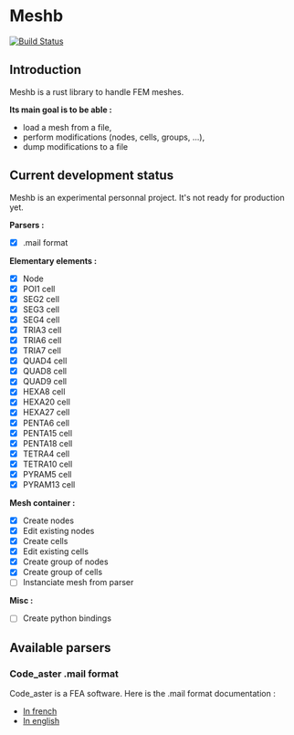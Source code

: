 # Meshb

[![Build Status][build-badge]][build]

[build-badge]: https://img.shields.io/github/actions/workflow/status/bahugo/meshb/rust.yml?style=flat-square&branch=master
[build]: https://github.com/bahugo/meshb/actions/

## Introduction

Meshb is a rust library to handle FEM meshes.

**Its main goal is to be able :**
- load a mesh from a file,
- perform modifications (nodes, cells, groups, ...),
- dump modifications to a file

## Current development status

Meshb is an experimental personnal project. It's not ready for production yet.

**Parsers :**
- [x] .mail format

**Elementary elements :**
- [x] Node
- [x] POI1 cell
- [x] SEG2 cell
- [x] SEG3 cell
- [x] SEG4 cell
- [x] TRIA3 cell
- [x] TRIA6 cell
- [x] TRIA7 cell
- [x] QUAD4 cell
- [x] QUAD8 cell
- [x] QUAD9 cell
- [x] HEXA8 cell
- [x] HEXA20 cell
- [x] HEXA27 cell
- [x] PENTA6 cell
- [x] PENTA15 cell
- [x] PENTA18 cell
- [x] TETRA4 cell
- [x] TETRA10 cell
- [x] PYRAM5 cell
- [x] PYRAM13 cell

**Mesh container :**
- [x] Create nodes
- [x] Edit existing nodes
- [x] Create cells
- [x] Edit existing cells
- [x] Create group of nodes
- [x] Create group of cells
- [ ] Instanciate mesh from parser

**Misc :**
- [ ] Create python bindings

## Available parsers

### Code_aster .mail format

Code_aster is a FEA software. Here is the .mail format documentation :

- [In french](https://code-aster.org/doc/default/en/man_u/u3/u3.01.00.pdf)
- [In english](https://code-aster.org/doc/default/en/man_u/u3/u3.01.00.pdf)
